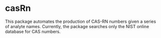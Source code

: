 # casRn
This package automates the production of CAS-RN numbers given a series of analyte names. Currently, the package searches only the NIST online database for CAS numbers.
